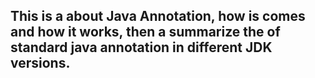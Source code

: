 ## This is a about Java Annotation, how is comes and how it works, then a summarize the of standard java annotation in different JDK versions.

